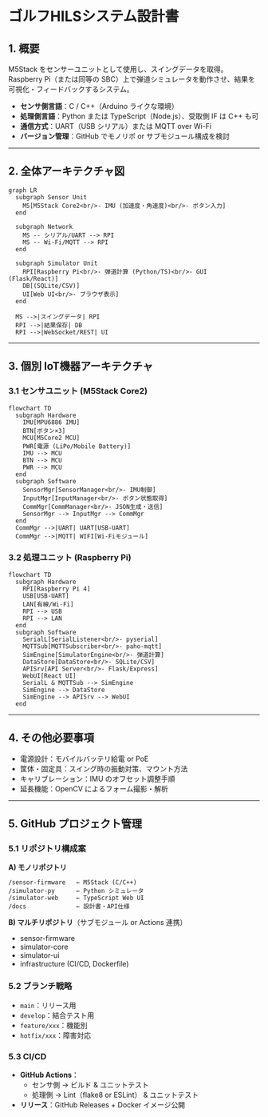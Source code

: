 # ゴルフHILSシステム設計書

## 1. 概要
M5Stack をセンサーユニットとして使用し、スイングデータを取得。  
Raspberry Pi（または同等の SBC）上で弾道シミュレータを動作させ、結果を可視化・フィードバックするシステム。

- **センサ側言語**：C / C++（Arduino ライクな環境）  
- **処理側言語**：Python または TypeScript（Node.js）、受取側 IF は C++ も可  
- **通信方式**：UART（USB シリアル）または MQTT over Wi-Fi  
- **バージョン管理**：GitHub でモノリポ or サブモジュール構成を検討  

---

## 2. 全体アーキテクチャ図

```mermaid
graph LR
  subgraph Sensor Unit
    MS[M5Stack Core2<br/>- IMU (加速度・角速度)<br/>- ボタン入力]
  end

  subgraph Network
    MS -- シリアル/UART --> RPI
    MS -- Wi-Fi/MQTT --> RPI
  end

  subgraph Simulator Unit
    RPI[Raspberry Pi<br/>- 弾道計算 (Python/TS)<br/>- GUI (Flask/React)]
    DB[(SQLite/CSV)]
    UI[Web UI<br/>- ブラウザ表示]
  end

  MS -->|スイングデータ| RPI
  RPI -->|結果保存| DB
  RPI -->|WebSocket/REST| UI
```

---

## 3. 個別 IoT機器アーキテクチャ

### 3.1 センサユニット (M5Stack Core2)

```mermaid
flowchart TD
  subgraph Hardware
    IMU[MPU6886 IMU]
    BTN[ボタン×3]
    MCU[M5Core2 MCU]
    PWR[電源 (LiPo/Mobile Battery)]
    IMU --> MCU
    BTN --> MCU
    PWR --> MCU
  end
  subgraph Software
    SensorMgr[SensorManager<br/>- IMU制御]
    InputMgr[InputManager<br/>- ボタン状態取得]
    CommMgr[CommManager<br/>- JSON生成・送信]
    SensorMgr --> InputMgr --> CommMgr
  end
  CommMgr -->|UART| UART[USB-UART]
  CommMgr -->|MQTT| WIFI[Wi-Fiモジュール]
```

### 3.2 処理ユニット (Raspberry Pi)

```mermaid
flowchart TD
  subgraph Hardware
    RPI[Raspberry Pi 4]
    USB[USB-UART]
    LAN[有線/Wi-Fi]
    RPI --> USB
    RPI --> LAN
  end
  subgraph Software
    SerialL[SerialListener<br/>- pyserial]
    MQTTSub[MQTTSubscriber<br/>- paho-mqtt]
    SimEngine[SimulatorEngine<br/>- 弾道計算]
    DataStore[DataStore<br/>- SQLite/CSV]
    APISrv[API Server<br/>- Flask/Express]
    WebUI[React UI]
    SerialL & MQTTSub --> SimEngine
    SimEngine --> DataStore
    SimEngine --> APISrv --> WebUI
  end
```

---

## 4. その他必要事項
- 電源設計：モバイルバッテリ給電 or PoE  
- 筐体・固定具：スイング時の振動対策、マウント方法  
- キャリブレーション：IMU のオフセット調整手順  
- 延長機能：OpenCV によるフォーム撮影・解析  

---

## 5. GitHub プロジェクト管理

### 5.1 リポジトリ構成案
**A) モノリポジトリ**  
```
/sensor-firmware   ← M5Stack (C/C++)
/simulator-py      ← Python シミュレータ
/simulator-web     ← TypeScript Web UI
/docs              ← 設計書・API仕様
```

**B) マルチリポジトリ**（サブモジュール or Actions 連携）  
- sensor-firmware  
- simulator-core  
- simulator-ui  
- infrastructure (CI/CD, Dockerfile)  

### 5.2 ブランチ戦略
- `main`：リリース用  
- `develop`：結合テスト用  
- `feature/xxx`：機能別  
- `hotfix/xxx`：障害対応  

### 5.3 CI/CD
- **GitHub Actions**：  
  - センサ側 → ビルド & ユニットテスト  
  - 処理側 → Lint（flake8 or ESLint） & ユニットテスト  
- **リリース**：GitHub Releases + Docker イメージ公開  
